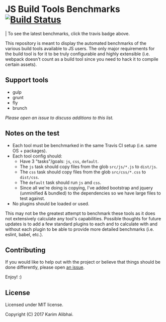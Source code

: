 # JS Build Tools Benchmarks [![Build Status](https://travis-ci.org/karimsa/buildjs-benchmarks.svg?branch=master)](https://travis-ci.org/karimsa/buildjs-benchmarks)

| To see the latest benchmarks, click the travis badge above.

This repository is meant to display the automated benchmarks
of the various build tools available to JS users. The only major
requirements for the build tool is for it to be truly configurable
and highly extensible (i.e. webpack doesn't count as a build tool
since you need to hack it to compile certain assets).

## Support tools

 - gulp
 - grunt
 - fly
 - brunch

*Please open an issue to discuss additions to this list.*

## Notes on the test

 - Each tool must be benchmarked in the same Travis CI setup (i.e. same OS + packages).
 - Each tool config should:
   - Have 3 "tasks"/goals: `js`, `css`, `default`.
   - The `js` task should copy files from the glob `src/js/*.js` to `dist/js`.
   - The `css` task should copy files from the glob `src/css/*.css` to `dist/css`.
   - The `default` task should run `js` and `css`.
   - Since all we're doing is copying, I've added bootstrap and jquery (unminified &
   bundled) to the dependencies so we have large files to test against.
 - No plugins should be loaded or used.

This may not be the greatest attempt to benchmark these tools as
it does not extensively calculate any tool's capabilities. Possible
thoughts for future updates is to add a few standard plugins to each
and to calculate with and without each plugin to be able to provide
more detailed benchmarks (i.e. eslint, babel, etc.).

## Contributing

If you would like to help out with the project or believe that things
should be done differently, please open [an issue](issues).

Enjoy! :)

## License

Licensed under MIT license.

Copyright (C) 2017 Karim Alibhai.